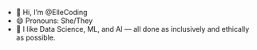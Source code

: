 - 👋 Hi, I’m @ElleCoding
- 😄 Pronouns: She/They 
- 👀 I like Data Science, ML, and AI — all done as inclusively and ethically as possible.

<!---
ElleCoding/ElleCoding is a ✨ special ✨ repository because its `README.md` (this file) appears on your GitHub profile.
You can click the Preview link to take a look at your changes.
--->
